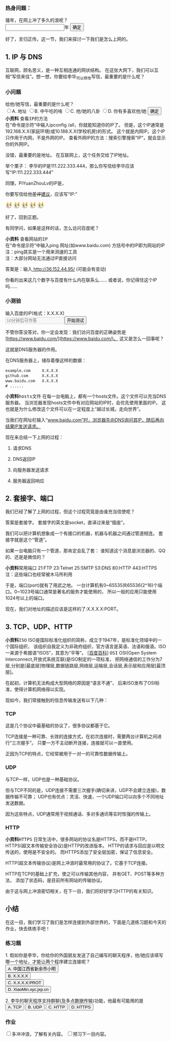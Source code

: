<script type="application/javascript">
    function q1(){
        let y;
        try{
            y = parseFloat($("#i1").get(0).value);
            if (isNaN(y)){
                $("#a1_2").text("不要输入奇怪的东西");
                return false;
            }else if (0 <= y && y < 3){
                $("#a1").text("原来你还是个小年轻");
            }else if (3 <= y && y < 10){
                $("#a1").text("原来是个砖家，快请坐");
            }else if (10 <= y && y < 20){
                $("#a1").text("原来你已经是个老手了");
            }else if (20 <= y && y <= 100){
                $("#a1").text("你真的是电教员？");
            }else{
                $("#a1").text("你真的是人？？？");
            }
            $("#q1").remove();
            $("#a1_2").remove();
        }catch (e){
            $("#a1_2").text("不要输入奇怪的东西");
            return false;
        }
    }
</script>

<article id="q1">
<h3>热身问题：</h3>
骚年，在网上冲了多久的浪呢？<br>
<input id="i1">年
<button id="b1" onclick="q1()">确定</button>
<p id="a1_2"></p>
</article>
<p id="a1"></p>

好了，言归正传。这一节，我们来探讨一下我们是怎么上网的。

## 1. IP 与 DNS

互联网，顾名思义，是一种互相连通的网状结构。
在这张大网下，我们可以互相“写信来往”。想一想，你要给<span contenteditable="true">李华<sub>可以修改</sub></span>写信，最重要的是什么呢？

<script>
function q2(){
    let a = $("input[name=c2]:checked");
    if (a.length === 0){
        $("#a2_2").text("请选择你的答案");
        return false;
    }
    console.log(a.val());
    if(a.val() === "right"){
        $("#a2_1").text("回答正确").addClass('right');
    }else{
        $("#a2_1").text("回答错误").addClass('wrong');
    }
    $("#a2_2").text("正确答案是: "+$("input[name=c2][value=right]").get(0).nextSibling.data);
    $("#q2").remove();
}
</script>

<article>
<h3>小问题</h3>
给他/她写信，最重要的是什么呢？<br>
<span id="q2">
<label><input name="c2" type="radio" value="right">A. 地址</label>
<label><input name="c2" type="radio" value="wrong">B. 中午吃的啥</label>
<label><input name="c2" type="radio" value="wrong">C. 他/她的八卦</label>
<label><input name="c2" type="radio" value="wrong">D. 你有多喜欢他/她</label>
<button onclick="q2()">确定</button>
</span>
<span id="a2_1"></span>
<span id="a2_2"></span>
</article>

<aside>
<b>小资料</b>
<kbd>查看IP的方法</kbd><br>
在“命令提示符”中输入ipconfig /all，你就能知道你的IP了。
但是，这个IP通常是192.168.X.X(家庭环境)或10.188.X.X(学校机房)的形式。
这个就是内网IP。这个IP只作用于内网，不是外网的IP。
查看外网IP的方法：搜索引擎搜索“IP”，就会显示你的外网IP。
</aside>

没错，最重要的是地址。
在互联网上，这个任务交给了IP地址。

<script type="application/javascript">
function update_ip(){
    let ip = Math.floor(Math.random()*256).toString()+"."+Math.floor(Math.random()*256).toString()+"."+Math.floor(Math.random()*256).toString()+"."+Math.floor(Math.random()*256).toString();
    $(".ip").text(ip);
    setTimeout(update_ip, 200)
}
$(".ip").ready(update_ip);
</script>

举个栗子：
李华的IP是111.222.333.444，那么你写信给李华应该写“IP:111.222.333.444”

同理，PiYuanZhouLv的IP是<span class="ip"></span>，

你要写信给他<del>差评</del><ins>建议</ins>，应该写“IP:<span class="ip"></span>”

<img src="../../../resources/img/doge.png" style="height:1.5em" alt="doge" title="doge">
<img src="../../../resources/img/doge.png" style="height:1.5em" alt="doge" title="doge">
<img src="../../../resources/img/doge.png" style="height:1.5em" alt="doge" title="doge">
<img src="../../../resources/img/doge.png" style="height:1.5em" alt="doge" title="doge">
<img src="../../../resources/img/doge.png" style="height:1.5em" alt="doge" title="doge">

好了，回到正题。

有同学问，如果是这样的话，怎么访问百度呢？

<aside>
<b>小资料</b>
<kbd>查看网站的IP</kbd><br>
在“命令提示符”中输入ping 网址(如www.baidu.com)
方括号中的IP即为网站的IP<br>
注：ping其实是一个用来测速的工具<br>
注：大部分网站无法通过IP直接访问
</aside>

答案是：输入<a id="lbd" href="http://36.152.44.95/"> http://36.152.44.95/ </a>(可能会有变动)

你看的出来这几个数字与百度有什么内在联系么……
或者说，你记得住这个IP吗……

<script type="application/javascript">
q3_start = undefined;
iid = undefined;
function q3s(){
    q3_start = Date.now();
    $("#lbd").text("").removeAttr("href");
    $("#b3").attr("disabled", "disabled").attr("onclick", "q3a()").text("确定");
    iid = setInterval(q3i,1000);
    showMessage("先往后面读吧，一会后有提醒哦", 2)
}
function q3i(){
    let now = Date.now();
    let past = now-q3_start;
    if (past >= 10*60*1000){
        clearInterval(iid);
        showMessage("可以<a href='#a3'>开始答题</a>", 1);
        $("#a3").removeAttr("placeholder").removeAttr("disabled");
        $("#b3").text("确定").removeAttr("disabled");
    } else {
        let last = 10*60*1000 - past;
        $("#a3").attr("placeholder", `还有${Math.floor(last / 60000)}:${Math.round(last/1000)%60}`)
    }
}
function q3a(){
    if ($("#a3").get(0).value === "36.152.44.95"){
        $("#r3").text("记忆力还不错").addClass("right");
        $("#lbd").text("http://36.152.44.95/").attr("href", "http://36.152.44.95/");
    } else {
        $("#r3").text("没关系，DNS帮你记住了").addClass("wrong");
        $("#lbd").text("http://36.152.44.95/").attr("href", "http://36.152.44.95/");
    }
    $("#a3,#b3").remove()
}
</script>

<article>
<h3>小测验</h3>
输入百度的IP(格式：X.X.X.X)<br>
<input id="a3" placeholder="10分钟后可作答" disabled><button id="b3" onclick="q3s()">开始测试</button>
<span id="r3"></span>
</article>

不管你答没答对，你一定会发现：我们访问百度的正确姿势是[https://www.baidu.com/](https://www.baidu.com/)。
这又是怎么一回事呢？

这就是DNS服务器的作用。

在DNS服务器上，储存着像这样的数据：

```text
example.com     X.X.X.X
github.com      X.X.X.X
www.baidu.com   X.X.X.X
# ......
```

<aside>
<b>小资料</b><kbd>hosts文件</kbd>
在每一台电脑上，都有一个hosts文件。这个文件可以充当DNS服务器。
当浏览器发现hosts文件中有对应网站的IP时，会优先使用里面的IP。
这也就是为什么修改这个文件可以在一定程度上“越过长城，走向世界”。
</aside>

当我们在网址栏输入“www.baidu.com”时，浏览器先向DNS询问其IP，随后再向结果IP发送请求。

现在来总结一下上网的过程：

1. 请求DNS

2. DNS返回IP

3. 向服务器发送请求

4. 服务器返回响应

## 2. 套接字、端口

我们已经了解了上网的过程，但这个过程究竟是由谁充当信使呢？

答案是套接字。
套接字的英文是socket，直译过来是“插座”。

我们可以把计算机想象成一个有接口的机器，机器与机器之间通过管道相连。
套接字就是这个“管道”。

如果一台电脑只有一个管道，那肯定会乱了套：
谁知道这个消息是浏览器的、QQ的、还是是微信的？

<aside>
<b>小资料</b><kbd>常用端口</kbd>
21:FTP
23:Telnet
25:SMTP
53:DNS
80:HTTP
443:HTTPS
注：这些端口也经常被木马所利用
</aside>

于是，端口(port)就有了用武之地。
一台计算机有0~65535共65536(2^16)个端口。0~1023号端口通常是著名的服务才能使用的，
所以一般的应用只能使用1024号以上的端口。

现在，我们对地址的描述应该是这样的了:X.X.X.X:PORT。

## 3. TCP、UDP、HTTP

<aside>
<b>小资料</b><kbd>ISO</kbd>
ISO是国际标准化组织的简称，成立于1947年，是标准化领域中的一个国际组织，
该组织自我定义为非政府组织，官方语言是英语、法语和俄语。ISO一来源于希腊语“ISOS”，其意为“平等”。
<a href="https://baike.baidu.com/item/%E5%9B%BD%E9%99%85%E6%A0%87%E5%87%86%E5%8C%96%E7%BB%84%E7%BB%87/779832?fromModule=lemma_search-box&fromtitle=iso&fromid=10400">[百度百科]</a>
<kbd>OSI</kbd>
OSI(Open System Interconnect,开放式系统互联)是ISO制定的一项标准，
把网络通信的工作分为7层,分别是[最底层]物理层,数据链路层,网络层,运输层,会话层,表示层和应用层[最顶层]。
</aside>

在起初，计算机无法构成大型网络的原因是“语言不通”，
后来ISO发布了OSI标准，使得计算机网络得以实现。

现如今，我们常接触到的信息传输发送有以下几种：

### TCP

这是几个协议中最基础的协议了，很多协议都基于它。

TCP连接是一种可靠、长效的连接方式，在初次连接时，需要两台计算机之间进行“三次握手”。
只要一方不主动断开连接，连接就可以一直使用。

正因为TCP的特点，它经常被用于一对一的可靠性数据传输上。

### UDP

与TCP一样，UDP也是一种基础协议。

但与TCP不同的是，UDP连接不需要三次握手(确切来讲，UDP不会建立连接)，数据传输不可靠；
UDP也有优点：灵活、快速，一个UDP端口可以向多个不同地址发送数据。

因为这些特点，UDP通常用于视频通话、多对多通讯等实时性强的传输上。

### HTTP

<aside>
<b>小资料</b><kbd>HTTPS</kbd>
日常生活中，很多网站的协议名是HTTPS，而不是HTTP。
HTTPS(超文本传输安全协议)是HTTP的改进版本。
HTTP的请求与回应是以明文传送的，使用是不安全的。
而HTTPS添加了安全层加密，保证了信息安全。
</aside>

HTTP(超文本传输协议)是网上冲浪时最常用的协议了。它基于TCP连接。

HTTP在TCP的基础上扩充，使之可以传输其他内容，
并有GET、POST等多种方法，
添加了状态码，是目前所有网站的传输协议。

由于这与网上冲浪密切相关，在下一目，我们将好好学习HTTP的有关知识。

## 小结

在这一目，我们学习了我们是怎样连接到外部世界的，下面是几道练习题和今天的作业，快去练练手吧！

<script>
function e_click(event){
    let b = $(event.target);
    if (b.attr("right") !== undefined){
        $("#show"+b.attr("name").slice(1)).removeClass('wrong').addClass('right').html("回答正确");
    }else{
        $("#show"+b.attr("name").slice(1)).removeClass('right').addClass('wrong').html(b.attr("show"));
    }
}
$(()=>$("button[name]").click(e_click));
</script>

<article>
<h3>练习题</h3>
<p>
1. 假如你是李华，你给你的外国朋友发送了自己编写的聊天程序，他/她应该填写哪一个地址，才能让两个程序建立连接呢？<br>
<button name="e1" show="你确定有这么神奇">A. 中国江西省新余市小明</button><br>
<button name="e1" show="这是QQ的信息还是微信的???">B. X.X.X.X</button><br>
<button name="e1" right>C. X.X.X.X:PROT</button><br>
<button name="e1" show="小明：我都没想到我这么厉害">D. XiaoMin.xyc.jxp.cn</button><br>
<span id="show1"></span>
</p>
<p>
2. 李华的聊天程序支持群聊(及多点数据传输)功能，他最有可能用的是<br>
<button name="e2" show="“一只手，变很多只手！额，没成功……”">A. TCP</button>
<button name="e2" right>B. UDP</button>
<button name="e2" show="不至于，不至于，没这么麻烦">C. HTTP</button>
<button name="e2" show="<del>这种东西就是要不安全才好</del>">D. HTTPS</button><br>
<span id="show2"></span>
</p>
<h3>作业</h3>
<label><input type="checkbox">多冲冲浪，了解有关内容。</label>
<label><input type="checkbox">预习下一目内容。</label>
</article>


